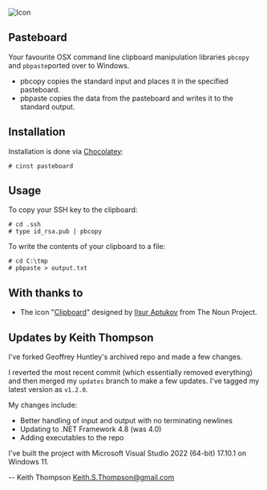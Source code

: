 ![Icon](https://i.imgur.com/rVJVL3U.png)
## Pasteboard

Your favourite OSX command line clipboard manipulation libraries `pbcopy` and `pbpaste`ported over to Windows.

* pbcopy copies the standard input and places it in the specified pasteboard.
* pbpaste copies the data from the pasteboard and writes it to the standard output.

## Installation

Installation is done via [Chocolatey](https://chocolatey.org/packages/pasteboard):

    # cinst pasteboard

## Usage

To copy your SSH key to the clipboard:

    # cd .ssh
    # type id_rsa.pub | pbcopy

To write the contents of your clipboard to a file:

    # cd C:\tmp
    # pbpaste > output.txt


## With thanks to
* The icon "<a href="https://thenounproject.com/term/clipboard/28312" target="_blank">Clipboard</a>" designed by <a href="https://thenounproject.com/Ilsur" target="_blank">Ilsur Aptukov</a> from The Noun Project.

## Updates by Keith Thompson

I've forked Geoffrey Huntley's archived repo and made a few changes.

I reverted the most recent commit (which essentially removed
everything) and then merged my `updates` branch to make a few updates.
I've tagged my latest version as `v1.2.0`.

My changes include:

- Better handling of input and output with no terminating newlines
- Updating to .NET Framework 4.8 (was 4.0)
- Adding executables to the repo

I've built the project with Microsoft Visual Studio 2022 (64-bit)
17.10.1 on Windows 11.

-- Keith Thompson <Keith.S.Thompson@gmail.com>
